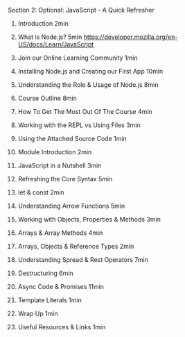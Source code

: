 Section 2: Optional: JavaScript - A Quick Refresher
1. Introduction
2min

2. What is Node.js?
5min
https://developer.mozilla.org/en-US/docs/Learn/JavaScript
3. Join our Online Learning Community
1min

4. Installing Node.js and Creating our First App
10min

5. Understanding the Role & Usage of Node.js
8min

6. Course Outline
8min

7. How To Get The Most Out Of The Course
4min

8. Working with the REPL vs Using Files
3min

9. Using the Attached Source Code
1min

10. Module Introduction
2min

11. JavaScript in a Nutshell
3min

12. Refreshing the Core Syntax
5min

13. let & const
2min

14. Understanding Arrow Functions
5min

15. Working with Objects, Properties & Methods
3min

16. Arrays & Array Methods
4min

17. Arrays, Objects & Reference Types
2min

18. Understanding Spread & Rest Operators
7min

19. Destructuring
6min

20. Async Code & Promises
11min

21. Template Literals
1min

22. Wrap Up
1min

23. Useful Resources & Links
1min
